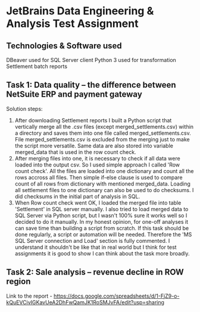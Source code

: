 # JetBrains Data Engineering & Analysis Test Assignment

## Technologies & Software used
DBeaver used for SQL Server client
Python 3 used for transformation Settlement batch reports

## Task 1: Data quality – the difference between NetSuite ERP and payment gateway
Solution steps:
1. After downloading Settlement reports I built a Python script that vertically merge all the .csv files (except merged_settlements.csv) within a directory and saves them into one file called merged_settlements.csv. File merged_settlements.csv is excluded from the merging just to make the script more versatile.
   Same data are also stored into variable merged_data that is used in the row count check.
2. After merging files into one, it is necessary to check if all data were loaded into the output csv. So I used simple approach I called 'Row count check'. All the files are loaded into one dictionary and count all the rows accross all files. Then simple if-else clause is used to compare count of all rows from dictionary with mentioned merged_data. Loading all settlement files to one dictionary can also be used to do checksums. I did checksums in the initial part of analysis in SQL.
3. When Row count check went OK, I loaded the merged file into table 'Settlement' in SQL server manually. I also tried to load merged data to SQL Server via Python script, but I wasn't 100% sure it works well so I decided to do it manually. In my honest opinion, for one-off analyses it can save time than building a script from scratch. If this task should be done regularly, a script or automation will be needed. Therefore the 'MS SQL Server connection and Load' section is fully commented. I understand it shouldn't be like that in real world but I think for test assignments it is good to show I can think about the task more broadly.



## Task 2: Sale analysis – revenue decline in ROW region
Link to the report - https://docs.google.com/spreadsheets/d/1-FjZ9-o-kQuEVCivIGKavUeA2DhFwQamJK1RoSMJvFA/edit?usp=sharing
